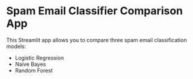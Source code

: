 # Spam Email Classifier Comparison App

This Streamlit app allows you to compare three spam email classification models:
- Logistic Regression
- Naive Bayes
- Random Forest